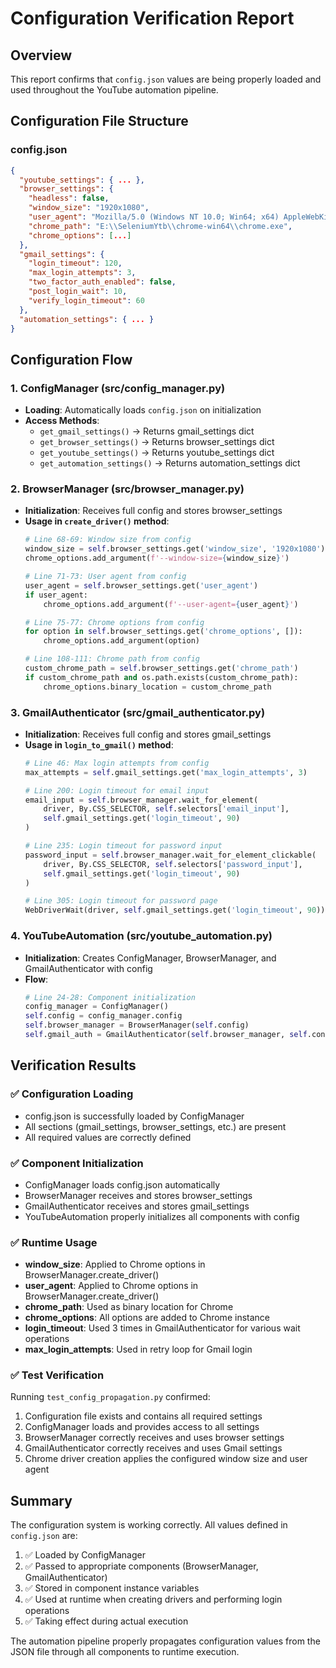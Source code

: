 # Configuration Verification Report

## Overview
This report confirms that `config.json` values are being properly loaded and used throughout the YouTube automation pipeline.

## Configuration File Structure

### config.json
```json
{
  "youtube_settings": { ... },
  "browser_settings": {
    "headless": false,
    "window_size": "1920x1080",
    "user_agent": "Mozilla/5.0 (Windows NT 10.0; Win64; x64) AppleWebKit/537.36 (KHTML, like Gecko) Chrome/120.0.0.0 Safari/537.36",
    "chrome_path": "E:\\SeleniumYtb\\chrome-win64\\chrome.exe",
    "chrome_options": [...]
  },
  "gmail_settings": {
    "login_timeout": 120,
    "max_login_attempts": 3,
    "two_factor_auth_enabled": false,
    "post_login_wait": 10,
    "verify_login_timeout": 60
  },
  "automation_settings": { ... }
}
```

## Configuration Flow

### 1. ConfigManager (src/config_manager.py)
- **Loading**: Automatically loads `config.json` on initialization
- **Access Methods**:
  - `get_gmail_settings()` → Returns gmail_settings dict
  - `get_browser_settings()` → Returns browser_settings dict
  - `get_youtube_settings()` → Returns youtube_settings dict
  - `get_automation_settings()` → Returns automation_settings dict

### 2. BrowserManager (src/browser_manager.py)
- **Initialization**: Receives full config and stores browser_settings
- **Usage in `create_driver()` method**:
  ```python
  # Line 68-69: Window size from config
  window_size = self.browser_settings.get('window_size', '1920x1080')
  chrome_options.add_argument(f'--window-size={window_size}')
  
  # Line 71-73: User agent from config
  user_agent = self.browser_settings.get('user_agent')
  if user_agent:
      chrome_options.add_argument(f'--user-agent={user_agent}')
  
  # Line 75-77: Chrome options from config
  for option in self.browser_settings.get('chrome_options', []):
      chrome_options.add_argument(option)
  
  # Line 108-111: Chrome path from config
  custom_chrome_path = self.browser_settings.get('chrome_path')
  if custom_chrome_path and os.path.exists(custom_chrome_path):
      chrome_options.binary_location = custom_chrome_path
  ```

### 3. GmailAuthenticator (src/gmail_authenticator.py)
- **Initialization**: Receives full config and stores gmail_settings
- **Usage in `login_to_gmail()` method**:
  ```python
  # Line 46: Max login attempts from config
  max_attempts = self.gmail_settings.get('max_login_attempts', 3)
  
  # Line 200: Login timeout for email input
  email_input = self.browser_manager.wait_for_element(
      driver, By.CSS_SELECTOR, self.selectors['email_input'], 
      self.gmail_settings.get('login_timeout', 90)
  )
  
  # Line 235: Login timeout for password input
  password_input = self.browser_manager.wait_for_element_clickable(
      driver, By.CSS_SELECTOR, self.selectors['password_input'], 
      self.gmail_settings.get('login_timeout', 90)
  )
  
  # Line 305: Login timeout for password page
  WebDriverWait(driver, self.gmail_settings.get('login_timeout', 90)).until(...)
  ```

### 4. YouTubeAutomation (src/youtube_automation.py)
- **Initialization**: Creates ConfigManager, BrowserManager, and GmailAuthenticator with config
- **Flow**:
  ```python
  # Line 24-28: Component initialization
  config_manager = ConfigManager()
  self.config = config_manager.config
  self.browser_manager = BrowserManager(self.config)
  self.gmail_auth = GmailAuthenticator(self.browser_manager, self.config)
  ```

## Verification Results

### ✅ Configuration Loading
- config.json is successfully loaded by ConfigManager
- All sections (gmail_settings, browser_settings, etc.) are present
- All required values are correctly defined

### ✅ Component Initialization
- ConfigManager loads config.json automatically
- BrowserManager receives and stores browser_settings
- GmailAuthenticator receives and stores gmail_settings
- YouTubeAutomation properly initializes all components with config

### ✅ Runtime Usage
- **window_size**: Applied to Chrome options in BrowserManager.create_driver()
- **user_agent**: Applied to Chrome options in BrowserManager.create_driver()
- **chrome_path**: Used as binary location for Chrome
- **chrome_options**: All options are added to Chrome instance
- **login_timeout**: Used 3 times in GmailAuthenticator for various wait operations
- **max_login_attempts**: Used in retry loop for Gmail login

### ✅ Test Verification
Running `test_config_propagation.py` confirmed:
1. Configuration file exists and contains all required settings
2. ConfigManager loads and provides access to all settings
3. BrowserManager correctly receives and uses browser settings
4. GmailAuthenticator correctly receives and uses Gmail settings
5. Chrome driver creation applies the configured window size and user agent

## Summary

The configuration system is working correctly. All values defined in `config.json` are:
1. ✅ Loaded by ConfigManager
2. ✅ Passed to appropriate components (BrowserManager, GmailAuthenticator)
3. ✅ Stored in component instance variables
4. ✅ Used at runtime when creating drivers and performing login operations
5. ✅ Taking effect during actual execution

The automation pipeline properly propagates configuration values from the JSON file through all components to runtime execution.
